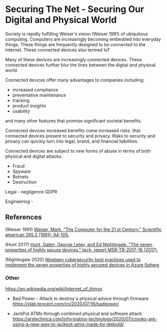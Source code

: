 # Securing The Net - Securing Our Digital and Physical World

Society is rapidly fulfilling Weiser's vision (Weiser 1991) of ubiquitous computing. Computers are increasingly becoming embedded into everyday things. These things are frequently designed to be connected to the internet. These connected devices also termed IoT 


Many of these devices are increasingly connected devices. These connected devices further blur the lines between the digital and physical world.

Connected devices offer many advantages to companies including:

- increased compliance
- preventative maintenance
- tracking
- product insights
- usability

and many other features that promise significant societal benefits.


Connected devices increased benefits come increased risks.  that connected devices present to security and privacy. Risks to security and privacy can quickly turn into legal, brand, and financial liabilities.

Connected devices are subject to new forms of abuse in terms of both physical and digital attacks.

- Fraud
- Spyware
- Botnets
- Destruction


Legal - negligence
GDPR

Engineering - 




## References

(Weiser 1991) [Weiser, Mark. "The Computer for the 21 st Century." Scientific american 265.3 (1991): 94-105.](https://raw.github.com/wandyezj/reference/master/the-computer-for-the-21st-century.pdf)


(Hunt 2017) [Hunt, Galen, George Letey, and Ed Nightingale. "The seven properties of highly secure devices." tech. report MSR-TR-2017-16 (2017).](https://www.microsoft.com/en-us/research/wp-content/uploads/2017/03/SevenPropertiesofHighlySecureDevices.pdf)

(Nightingale 2020) [Nineteen cybersecurity best
practices used to implement the
seven properties of highly
secured devices in Azure Sphere](https://azure.microsoft.com/mediahandler/files/resourcefiles/best-practices-for-implementing-seven-properties-in-azure-sphere/Best%20practices%20for%20implementing%20seven%20properties%20in%20Azure%20Sphere_updated.pdf)

### Other

https://en.wikipedia.org/wiki/Internet_of_things

- Bad Power - Attack to destroy a physical advice through firmware
https://xlab.tencent.com/cn/2020/07/16/badpower/

- JackPot ATMs through combined physical and software attack
https://arstechnica.com/information-technology/2020/07/crooks-are-using-a-new-way-to-jackpot-atms-made-by-diebold/

